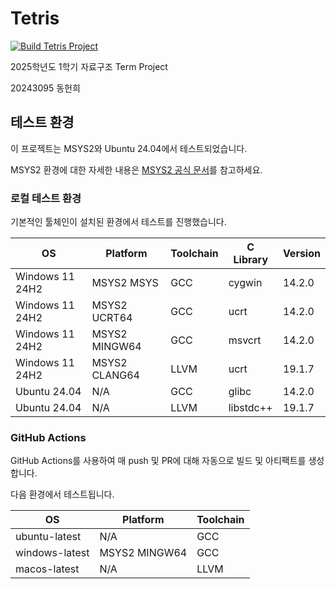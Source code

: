# Tetris
[![Build Tetris Project](https://github.com/hui1601/2025-datastructure-tetris/actions/workflows/build.yml/badge.svg)](https://github.com/hui1601/2025-datastructure-tetris/actions/workflows/build.yml)

2025학년도 1학기 자료구조 Term Project

20243095 동헌희
## 테스트 환경
이 프로젝트는 MSYS2와 Ubuntu 24.04에서 테스트되었습니다.

MSYS2 환경에 대한 자세한 내용은 [MSYS2 공식 문서](https://www.msys2.org/docs/environments/)를 참고하세요.
### 로컬 테스트 환경
기본적인 툴체인이 설치된 환경에서 테스트를 진행했습니다.

| OS | Platform | Toolchain | C Library | Version |
|----|----------|-----------|-----------|---------|
| Windows 11 24H2 | MSYS2 MSYS | GCC | cygwin | 14.2.0 |
| Windows 11 24H2 | MSYS2 UCRT64 | GCC | ucrt | 14.2.0 |
| Windows 11 24H2 | MSYS2 MINGW64 | GCC | msvcrt | 14.2.0 |
| Windows 11 24H2 | MSYS2 CLANG64 | LLVM | ucrt | 19.1.7 |
| Ubuntu 24.04 | N/A | GCC | glibc | 14.2.0 |
| Ubuntu 24.04 | N/A | LLVM | libstdc++ | 19.1.7 |

### GitHub Actions
GitHub Actions를 사용하여 매 push 및 PR에 대해 자동으로 빌드 및 아티팩트를 생성합니다.

다음 환경에서 테스트됩니다.

| OS | Platform | Toolchain |
|----|----------|-----------|
| ubuntu-latest | N/A | GCC |
| windows-latest | MSYS2 MINGW64 | GCC |
| macos-latest | N/A | LLVM |

